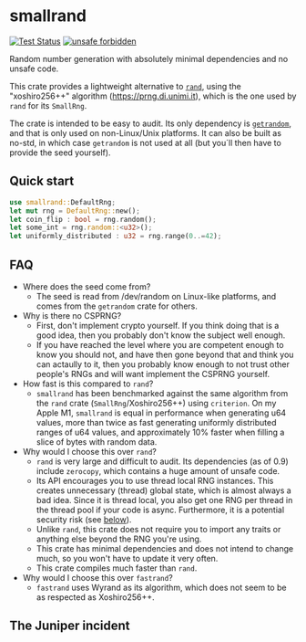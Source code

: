 smallrand
=========

[![Test Status](https://github.com/hpenne/smallrand/actions/workflows/rust.yml/badge.svg?event=push)](https://github.com/hpenne/smallrand/actions)
[![unsafe forbidden](https://img.shields.io/badge/unsafe-forbidden-success.svg)](https://github.com/rust-secure-code/safety-dance/)

Random number generation with absolutely minimal dependencies and no unsafe code.

This crate provides a lightweight alternative to [`rand`](https://crates.io/crates/rand), using the "xoshiro256++"
algorithm (<https://prng.di.unimi.it>), which is the one used by `rand` for its `SmallRng`.

The crate is intended to be easy to audit. Its only dependency is [`getrandom`](https://crates.io/crates/getrandom), and
that is only used on non-Linux/Unix platforms. It can also be built as no-std, in which case `getrandom` is not used at
all (but you´ll then have to provide the seed yourself).

Quick start
-----

```rust
use smallrand::DefaultRng;
let mut rng = DefaultRng::new();
let coin_flip : bool = rng.random();
let some_int = rng.random::<u32>();
let uniformly_distributed : u32 = rng.range(0..=42);
```

FAQ
---

* Where does the seed come from?
    - The seed is read from /dev/random on Linux-like platforms, and comes from the `getrandom` crate for others.
* Why is there no CSPRNG?
    - First, don't implement crypto yourself. If you think doing that is a good idea, then you probably don't know the
      subject
      well enough.
    - If you have reached the level where you are competent enough to know you should not, and have then gone beyond
      that and think you can actaully to it, then you probably know enough to not trust other people's RNGs and will
      want implement the CSPRNG yourself.
* How fast is this compared to `rand`?
    - `smallrand` has been benchmarked against the same algorithm from the `rand` crate (`SmallRng`/Xoshiro256++) using
      `criterion`. On my Apple M1, `smallrand` is equal in performance when generating u64 values, more than twice as
      fast generating uniformly distributed ranges
      of u64 values, and approximately 10% faster when filling a slice of bytes with random data.
* Why would I choose this over `rand`?
    - `rand` is very large and difficult to audit. Its dependencies (as of 0.9) include `zerocopy`, which contains a
      huge amount of unsafe code.
    - Its API encourages you to use thread local RNG instances. This creates unnecessary (thread) global state, which is
      almost always a bad idea. Since it is thread local, you also get one RNG per thread in the thread pool if your
      code is
      async. Furthermore, it is a potential security risk (see [below](#the-juniper-incident)).
    - Unlike `rand`, this crate does not require you to import any traits or anything else beyond the RNG you're using.
    - This crate has minimal dependencies and does not intend to change much, so you won't have to update it very often.
    - This crate compiles much faster than `rand`.
* Why would I choose this over `fastrand`?
    - `fastrand` uses Wyrand as its algorithm, which does not seem to be as respected as Xoshiro256++.

## The Juniper incident

